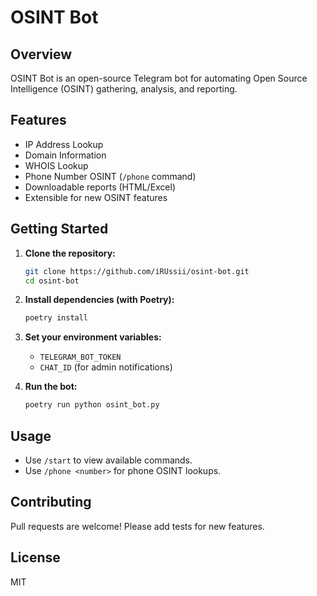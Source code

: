 # OSINT Bot

## Overview

OSINT Bot is an open-source Telegram bot for automating Open Source Intelligence (OSINT) gathering, analysis, and reporting.

## Features

- IP Address Lookup
- Domain Information
- WHOIS Lookup
- Phone Number OSINT (`/phone` command)
- Downloadable reports (HTML/Excel)
- Extensible for new OSINT features

## Getting Started

1. **Clone the repository:**
   ```sh
   git clone https://github.com/iRUssii/osint-bot.git
   cd osint-bot
   ```

2. **Install dependencies (with Poetry):**
   ```sh
   poetry install
   ```

3. **Set your environment variables:**
   - `TELEGRAM_BOT_TOKEN`
   - `CHAT_ID` (for admin notifications)

4. **Run the bot:**
   ```sh
   poetry run python osint_bot.py
   ```

## Usage

- Use `/start` to view available commands.
- Use `/phone <number>` for phone OSINT lookups.

## Contributing

Pull requests are welcome! Please add tests for new features.

## License

MIT

